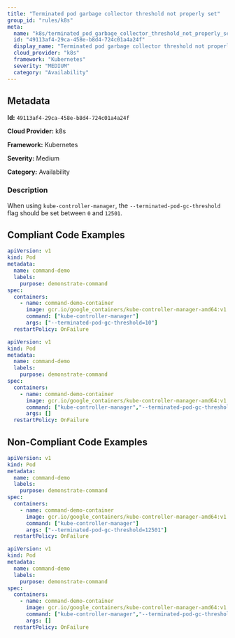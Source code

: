 ```yaml
---
title: "Terminated pod garbage collector threshold not properly set"
group_id: "rules/k8s"
meta:
  name: "k8s/terminated_pod_garbage_collector_threshold_not_properly_set"
  id: "49113af4-29ca-458e-b8d4-724c01a4a24f"
  display_name: "Terminated pod garbage collector threshold not properly set"
  cloud_provider: "k8s"
  framework: "Kubernetes"
  severity: "MEDIUM"
  category: "Availability"
---
```

## Metadata

**Id:** `49113af4-29ca-458e-b8d4-724c01a4a24f`

**Cloud Provider:** k8s

**Framework:** Kubernetes

**Severity:** Medium

**Category:** Availability

### Description

 When using `kube-controller-manager`, the `--terminated-pod-gc-threshold` flag should be set between `0` and `12501`.


## Compliant Code Examples
```yaml
apiVersion: v1
kind: Pod
metadata:
  name: command-demo
  labels:
    purpose: demonstrate-command
spec:
  containers:
    - name: command-demo-container
      image: gcr.io/google_containers/kube-controller-manager-amd64:v1.6.0
      command: ["kube-controller-manager"]
      args: ["--terminated-pod-gc-threshold=10"]
  restartPolicy: OnFailure

```

```yaml
apiVersion: v1
kind: Pod
metadata:
  name: command-demo
  labels:
    purpose: demonstrate-command
spec:
  containers:
    - name: command-demo-container
      image: gcr.io/google_containers/kube-controller-manager-amd64:v1.6.0
      command: ["kube-controller-manager","--terminated-pod-gc-threshold=10"]
      args: []
  restartPolicy: OnFailure

```
## Non-Compliant Code Examples
```yaml
apiVersion: v1
kind: Pod
metadata:
  name: command-demo
  labels:
    purpose: demonstrate-command
spec:
  containers:
    - name: command-demo-container
      image: gcr.io/google_containers/kube-controller-manager-amd64:v1.6.0
      command: ["kube-controller-manager"]
      args: ["--terminated-pod-gc-threshold=12501"]
  restartPolicy: OnFailure

```

```yaml
apiVersion: v1
kind: Pod
metadata:
  name: command-demo
  labels:
    purpose: demonstrate-command
spec:
  containers:
    - name: command-demo-container
      image: gcr.io/google_containers/kube-controller-manager-amd64:v1.6.0
      command: ["kube-controller-manager","--terminated-pod-gc-threshold=0"]
      args: []
  restartPolicy: OnFailure

```